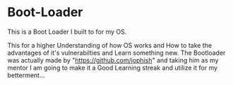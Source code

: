 # Boot-Loader
This is a Boot Loader I built to for my OS.

This for a higher Understanding of how OS works and How to take the advantages of it's vulnerabilties and Learn something new.
The Bootloader was actually made by "https://github.com/jophish" and taking him as my mentor I am going to make it a Good Learning streak and utilize it for my betterment...
